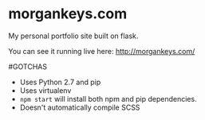 morgankeys.com
================

My personal portfolio site built on flask.

You can see it running live here: http://morgankeys.com/


#GOTCHAS
- Uses Python 2.7 and pip
- Uses virtualenv
- `npm start` will install both npm and pip dependencies.
- Doesn't automatically compile SCSS
